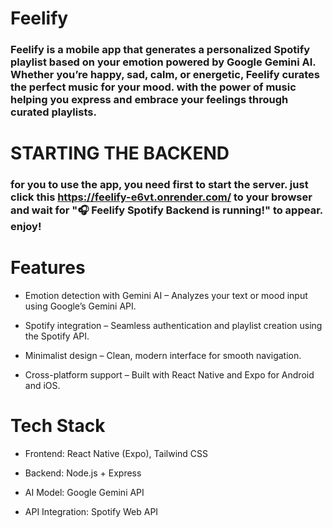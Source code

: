 # Feelify
### Feelify is a mobile app that generates a personalized Spotify playlist based on your emotion powered by Google Gemini AI. Whether you’re happy, sad, calm, or energetic, Feelify curates the perfect music for your mood. with the power of music helping you express and embrace your feelings through curated playlists.

#  STARTING THE BACKEND
### for you to use the app, you need first to start the server. just click this https://feelify-e6vt.onrender.com/ to your browser and wait for "🎧 Feelify Spotify Backend is running!" to appear. enjoy!

# Features

* Emotion detection with Gemini AI – Analyzes your text or mood input using Google’s Gemini API.

* Spotify integration – Seamless authentication and playlist creation using the Spotify API.

* Minimalist design – Clean, modern interface for smooth navigation.

* Cross-platform support – Built with React Native and Expo for Android and iOS.

# Tech Stack

* Frontend: React Native (Expo), Tailwind CSS

* Backend: Node.js + Express

* AI Model: Google Gemini API

* API Integration: Spotify Web API
